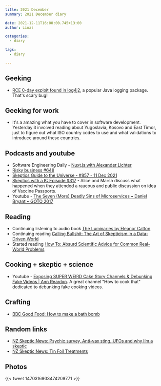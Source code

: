 ```yaml
---
title: 2021 December
summary: 2021 December diary

date: 2021-12-11T16:00:00.745+13:00
author: Linas

categories:
  - diary

tags:
  - diary

---
```


## Geeking

* [RCE 0-day exploit found in log4j2](https://www.lunasec.io/docs/blog/log4j-zero-day/), a popular Java logging package. That's scary bug!  

## Geeking for work

* It's a amazing what you have to cover in software development. Yesterday it involved reading about Yugoslavia, Kosovo and East Timor, just to figure out what ISO country codes to use and what validations to introduce around these countries.

## Podcasts and youtube

* Software Engineering Daily - [Nuxt.js with Alexander Lichter](https://softwareengineeringdaily.com/2021/11/24/nuxt-js-with-alex-lichter/)
* [Risky business #648](https://risky.biz/RB648/)
* [Skeptics Guide to the Universe - #857 - 11 Dec 2021](https://www.theskepticsguide.org/podcasts/episode-857)
* [Skeptics with a K: Episode #317](http://www.merseysideskeptics.org.uk/2021/12/skeptics-with-a-k-episode-317/) - Alice and Marsh discuss what happened when they attended a raucous and public discussion on idea of Vaccine Passports.
* Youtube - [The Seven (More) Deadly Sins of Microservices • Daniel Bryant • GOTO 2017](https://www.youtube.com/watch?v=NP189MPfR7Q)

## Reading

* Continuing listening to audio book [The Luminaries by Eleanor Catton](https://www.goodreads.com/book/show/17333230-the-luminaries)
* Continuing reading [Calling Bullshit: The Art of Skepticism in a Data-Driven World](https://www.goodreads.com/book/show/48889983-calling-bullshit)
* Started reading [How To: Absurd Scientific Advice for Common Real-World Problems](https://www.goodreads.com/book/show/43852758-how-to)

## Cooking + skeptic + science

* Youtube - [Exposing SUPER WEIRD Cake Story Channels & Debunking Fake Videos | Ann Reardon](https://www.youtube.com/watch?v=HfcKCk6vPCE). A great channel "How to cook that" dedicated to debunking fake cooking videos.

## Crafting 

* [BBC Good Food: How to make a bath bomb](https://www.bbcgoodfood.com/howto/guide/how-make-bath-bomb) 

## Random links

* [NZ Skeptic News: Psychic survey, Anti-vax sting, UFOs and why I’m a skeptic](https://skeptics.nz/newsletter/skeptic-news-psychic-survey-anti-vax-sting-ufos-and-why-im-a-skeptic)
* [NZ Skeptic News: Tin Foil Treatments](https://skeptics.nz/newsletter/skeptic-news-tin-foil-treatments)
 
## Photos

{{< tweet 1470316903474208771 >}}

